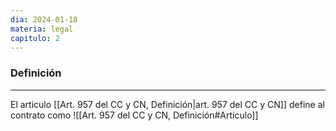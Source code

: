 ```yaml
---
dia: 2024-01-18
materia: legal
capitulo: 2
---
```

### Definición
---
El articulo [[Art. 957 del CC y CN, Definición|art. 957 del CC y CN]] define al contrato como ![[Art. 957 del CC y CN, Definición#Artículo]]